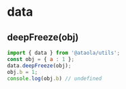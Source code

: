 # data

## deepFreeze(obj)

```javascript
import { data } from '@ataola/utils';
const obj = { a : 1 };
data.deepFreeze(obj);
obj.b = 1;
console.log(obj.b) // undefined
```
